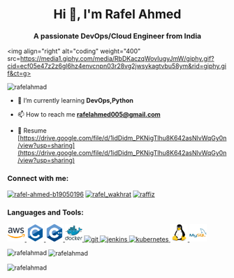 <h1 align="center">Hi 👋, I'm Rafel Ahmed</h1>
<h3 align="center">A passionate DevOps/Cloud Engineer from India</h3>

<img align="right" alt="coding" weight="400" src=https://media1.giphy.com/media/RbDKaczqWovIugyJmW/giphy.gif?cid=ecf05e47z2z6gl6hz4envcnpn03r28vg2jwsykagtvbu58ym&rid=giphy.gif&ct=g>

<p align="left"> <img src="https://komarev.com/ghpvc/?username=rafelahmad&label=Profile%20views&color=0e75b6&style=flat" alt="rafelahmad" /> </p>

- 🌱 I’m currently learning **DevOps,Python**

- 📫 How to reach me **rafelahmed005@gmail.com**

- 📄 Resume [https://drive.google.com/file/d/1idDidm_PKNigTlhu8K642asNlvWqGy0n/view?usp=sharing](https://drive.google.com/file/d/1idDidm_PKNigTlhu8K642asNlvWqGy0n/view?usp=sharing)

<h3 align="left">Connect with me:</h3>
<p align="left">
<a href="https://linkedin.com/in/rafel-ahmed-b19050196" target="blank"><img align="center" src="https://raw.githubusercontent.com/rahuldkjain/github-profile-readme-generator/master/src/images/icons/Social/linked-in-alt.svg" alt="rafel-ahmed-b19050196" height="30" width="40" /></a>
<a href="https://instagram.com/rafel_wakhrat" target="blank"><img align="center" src="https://raw.githubusercontent.com/rahuldkjain/github-profile-readme-generator/master/src/images/icons/Social/instagram.svg" alt="rafel_wakhrat" height="30" width="40" /></a>
<a href="https://www.youtube.com/c/raffiz" target="blank"><img align="center" src="https://raw.githubusercontent.com/rahuldkjain/github-profile-readme-generator/master/src/images/icons/Social/youtube.svg" alt="raffiz" height="30" width="40" /></a>
</p>

<h3 align="left">Languages and Tools:</h3>
<p align="left"> <a href="https://aws.amazon.com" target="_blank" rel="noreferrer"> <img src="https://raw.githubusercontent.com/devicons/devicon/master/icons/amazonwebservices/amazonwebservices-original-wordmark.svg" alt="aws" width="40" height="40"/> </a> <a href="https://www.cprogramming.com/" target="_blank" rel="noreferrer"> <img src="https://raw.githubusercontent.com/devicons/devicon/master/icons/c/c-original.svg" alt="c" width="40" height="40"/> </a> <a href="https://www.w3schools.com/cpp/" target="_blank" rel="noreferrer"> <img src="https://raw.githubusercontent.com/devicons/devicon/master/icons/cplusplus/cplusplus-original.svg" alt="cplusplus" width="40" height="40"/> </a> <a href="https://www.docker.com/" target="_blank" rel="noreferrer"> <img src="https://raw.githubusercontent.com/devicons/devicon/master/icons/docker/docker-original-wordmark.svg" alt="docker" width="40" height="40"/> </a> <a href="https://git-scm.com/" target="_blank" rel="noreferrer"> <img src="https://www.vectorlogo.zone/logos/git-scm/git-scm-icon.svg" alt="git" width="40" height="40"/> </a> <a href="https://www.jenkins.io" target="_blank" rel="noreferrer"> <img src="https://www.vectorlogo.zone/logos/jenkins/jenkins-icon.svg" alt="jenkins" width="40" height="40"/> </a> <a href="https://kubernetes.io" target="_blank" rel="noreferrer"> <img src="https://www.vectorlogo.zone/logos/kubernetes/kubernetes-icon.svg" alt="kubernetes" width="40" height="40"/> </a> <a href="https://www.linux.org/" target="_blank" rel="noreferrer"> <img src="https://raw.githubusercontent.com/devicons/devicon/master/icons/linux/linux-original.svg" alt="linux" width="40" height="40"/> </a> <a href="https://www.mysql.com/" target="_blank" rel="noreferrer"> <img src="https://raw.githubusercontent.com/devicons/devicon/master/icons/mysql/mysql-original-wordmark.svg" alt="mysql" width="40" height="40"/> </a> </p>

<p><img align="left" src="https://github-readme-stats.vercel.app/api/top-langs?username=rafelahmad&show_icons=true&locale=en&layout=compact" alt="rafelahmad" /></p>

<p>&nbsp;<img align="center" src="https://github-readme-stats.vercel.app/api?username=rafelahmad&show_icons=true&locale=en" alt="rafelahmad" /></p>

<p><img align="center" src="https://github-readme-streak-stats.herokuapp.com/?user=rafelahmad&" alt="rafelahmad" /></p>
